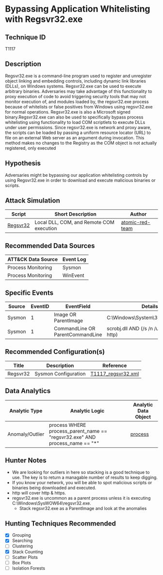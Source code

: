 # Bypassing Application Whitelisting with Regsvr32.exe
## Technique ID
T1117


## Description
Regsvr32.exe is a command-line program used to register and unregister object linking and embedding controls, including dynamic link libraries (DLLs), on Windows systems. Regsvr32.exe can be used to execute arbitrary binaries. Adversaries may take advantage of this functionality to proxy execution of code to avoid triggering security tools that may not monitor execution of, and modules loaded by, the regsvr32.exe process because of whitelists or false positives from Windows using regsvr32.exe for normal operations. Regsvr32.exe is also a Microsoft signed binary.Regsvr32.exe can also be used to specifically bypass process whitelisting using functionality to load COM scriptlets to execute DLLs under user permissions. Since regsvr32.exe is network and proxy aware, the scripts can be loaded by passing a uniform resource locator (URL) to file on an external Web server as an argument during invocation. This method makes no changes to the Registry as the COM object is not actually registered, only executed


## Hypothesis
Adversaries might be bypassing our application whitelisting controls by using Regsvr32.exe in order to download and execute malicious binaries or scripts.

## Attack Simulation

| Script  | Short Description | Author | 
|---------|---------|---------|
| [Regsvr32](https://github.com/redcanaryco/atomic-red-team/blob/a0bda9537a3486c3a0fa826419772ebcfb8cc619/atomics/T1117/T1117.md)| Local DLL, COM, and Remote COM execution|[atomic-red-team](https://github.com/redcanaryco/atomic-red-team/blob/a0bda9537a3486c3a0fa826419772ebcfb8cc619/atomics/T1117/T1117.md) |



## Recommended Data Sources

| ATT&CK Data Source | Event Log |
|---------|---------|
|Process Monitoring|Sysmon|
|Process Monitoring |WinEvent | 



## Specific Events

| Source | EventID | EventField | Details | Reference | 
|--------|---------|-------|---------|-----------| 
| Sysmon | 1 | Image OR ParentImage| C:\Windows\System\32\regsvr32.exe | [Cyb3rWard0g](https://twitter.com/Cyb3rWard0g), [Keshia LeVan](https://www.redcanary.com/blog/whitelist-evasion-example-threat-detection-723) |
| Sysmon | 1 | CommandLine OR ParentCommandLine | scrobj.dll AND (/s /n /u /i OR /i OR http) | [Cyb3rWard0g](https://twitter.com/Cyb3rWard0g), [Keshia LeVan](https://www.redcanary.com/blog/whitelist-evasion-example-threat-detection-723) |



## Recommended Configuration(s)
| Title | Description | Reference|
|---------|---------|---------|
| Regsvr32 | Sysmon Configuration | [T1117_regsvr32.xml](https://github.com/Cyb3rWard0g/ThreatHunter-Playbook/blob/master/attack_matrix/windows/sysmon_configs/T1117_regsvr32.xml)


## Data Analytics 

| Analytic Type  | Analytic Logic | Analytic Data Object |
|--------|---------|---------|
|Anomaly/Outlier | process WHERE process\_parent\_name == "regsvr32.exe" AND process\_name == "*" | [process](https://github.com/bfuzzy/OSSEM/blob/master/detection_data_model/data_objects/process.md) | 


## Hunter Notes
* We are looking for outliers in here so stacking is a good technique to use. The key is to return a managable number of results to keep digging.
* If you know your network, you will be able to spot malicious scripts or binaries being downloaded and executed.
* http will cover http & https.
* regsvr32.exe is uncommon as a parent process unless it is executing C:\Windows\SysWOW64\regsvr32.exe.
  * Stack regsvr32.exe as a ParentImage and look at the anomalies


## Hunting Techniques Recommended

- [x] Grouping
- [x] Searching
- [ ] Clustering
- [X] Stack Counting
- [ ] Scatter Plots
- [ ] Box Plots
- [ ] Isolation Forests
